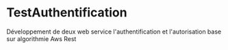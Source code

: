 # TestAuthentification
Développement de deux web service l'authentification et l'autorisation base sur algorithmie Aws Rest    
